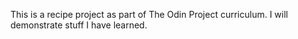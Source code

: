 This is a recipe project as part of The Odin Project curriculum. I will demonstrate stuff I have learned.